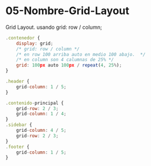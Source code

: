 # 05-Nombre-Grid-Layout
Grid Layout. usando grid: row / column;

```javascript
.contenedor {   
    display: grid;
    /* grid: row / column */
    /* en row 100 arriba auto en medio 100 abajo.  */
    /* en column son 4 calumnas de 25% */
    grid: 100px auto 100px / repeat(4, 25%);
}

.header {   
    grid-column: 1 / 5;
}

.contenido-principal {   
    grid-row: 2 / 3;
    grid-column: 1 / 4;
}
.sidebar {   
    grid-column: 4 / 5;
    grid-row: 2 / 3;
}
.footer {   
    grid-column: 1 / 5;
}
```
